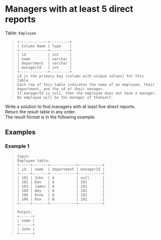 # Managers with at least 5 direct reports

Table: `Employee`
> ```
> +-------------+---------+
> | Column Name | Type    |
> +-------------+---------+
> | id          | int     |
> | name        | varchar |
> | department  | varchar |
> | managerId   | int     |
> +-------------+---------+
> id is the primary key (column with unique values) for this table.
> Each row of this table indicates the name of an employee, their department, and the id of their manager.
> If managerId is null, then the employee does not have a manager.
> No employee will be the manager of themself.
> ```

Write a solution to find managers with at least five direct reports.  
Return the result table in any order.  
The result format is in the following example.

## Examples
### Example 1
> ```
> Input: 
> Employee table:
> +-----+-------+------------+-----------+
> | id  | name  | department | managerId |
> +-----+-------+------------+-----------+
> | 101 | John  | A          | null      |
> | 102 | Dan   | A          | 101       |
> | 103 | James | A          | 101       |
> | 104 | Amy   | A          | 101       |
> | 105 | Anne  | A          | 101       |
> | 106 | Ron   | B          | 101       |
> +-----+-------+------------+-----------+
> 
> Output: 
> +------+
> | name |
> +------+
> | John |
> +------+
> ```